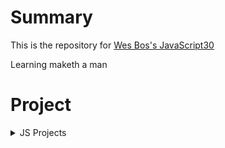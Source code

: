 # Summary

This is the repository for [Wes Bos's JavaScript30](https://javascript30.com/)  

Learning maketh a man

# Project

<details>
<summary>JS Projects</summary>

* [JS Drum Kit](https://github.com/chan-gon/JavaScript30/tree/master/DrumKit)
* [JS Clock](https://github.com/chan-gon/JavaScript30/tree/master/Clock)
* [Update CSS Variables with JS](https://github.com/chan-gon/JavaScript30/tree/master/CSSVariableWithJS)
* [Array Cardio](https://github.com/chan-gon/JavaScript30/tree/master/Array%20Cardio%20Day)

</details>